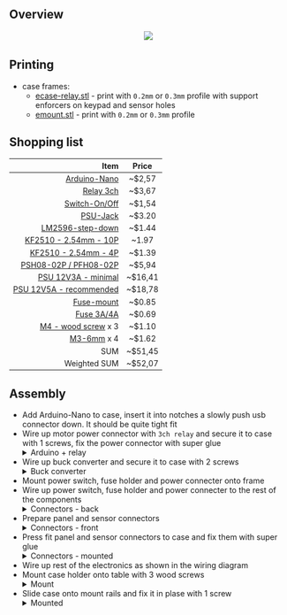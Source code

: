 ## Overview

<p align="center">
  <img src="img/case_relays-v1/wiring.png"/>
</p>

## Printing

- case frames:
  - [ecase-relay.stl](../models/ecase/ecase-relay.stl) - print with `0.2mm` or `0.3mm` profile with support enforcers on keypad and sensor holes
  - [emount.stl](../models/ecase/emount.stl) - print with `0.2mm` or `0.3mm` profile
  
## Shopping list

| Item                                                                                                                                                | Price   |
| --------------------------------------------------------------------------------------------------------------------------------------------------: | :-----: |
| [Arduino-Nano](https://www.ebay.com/itm/2-5-10PCS-USB-Nano-V3-0-ATmega328-16M-5V-Micro-controller-CH340G-Board-Arduino/173636038739)                | ~$2,57  |
| [Relay 3ch](https://www.ebay.com/itm/1-2-4-6-8-Channel-5V-Relay-Board-Module-Optocoupler-LED-for-Arduino-PiC-ARM-AVR/192135778784)                  | ~$3,67  |
| [Switch-On/Off](https://www.ebay.com/itm/10Pcs-12V-2-Pin-Car-Boat-Round-Dot-Light-ON-OFF-Rocker-Toggle-Switch-Tool-Black/382170389677)              | ~$1,54  |
| [PSU-Jack](https://www.ebay.com/itm/10x-DC-Power-Panel-Mount-Female-Socket-Connector-Jack-Plug-5-5x2-1mm/332050246178)                              | ~$3.20  |
| [LM2596-step-down](https://www.ebay.com/itm/LM2596-Step-Down-Module-DC-3V-40V-to1-5v-35V-3-3V-5V-12V-3A-Voltage-Regulator-US/162648939028)          | ~$1.44  |
| [KF2510 - 2.54mm - 10P](https://www.aliexpress.com/item/4000229636156.html?spm=a2g0s.9042311.0.0.426d4c4d4E2JyY)                                    | ~1.97   |
| [KF2510 - 2.54mm - 4P](https://www.aliexpress.com/item/4000229636156.html?spm=a2g0s.9042311.0.0.426d4c4d4E2JyY)                                     | ~$1.39  |
| [PSH08-02P / PFH08-02P](https://www.ebay.com/itm/10-Pairs-6-2mm-2-Pin-Male-Female-JST-SM-Housing-Crimp-Terminal-Connector/362591186288)             | ~$5,94  |
| [PSU 12V3A - minimal](https://www.meanwell-web.com/en-gb/ac-dc-industrial-desktop-adaptor-output-12vdc-at-gst36e12--p1j)                            | ~$16,41 |
| [PSU 12V5A - recommended](https://www.meanwell-web.com/en-gb/ac-dc-industrial-desktop-adaptor-with-3-pin-iec320-gs60a12--p1j)                       | ~$18,78 |
| [Fuse-mount](https://www.aliexpress.com/item/32897554363.html)                                                                                      | ~$0.85  |
| [Fuse 3A/4A](https://www.aliexpress.com/item/10PCS-5-20mm-Fast-Quick-Blow-Glass-Tube-Fuse-Assorted-Kit-Fast-Blow-Glass-Fuses-250V/32881363210.html) | ~$0.69  |
| [M4 - wood screw](https://www.ebay.com/itm/Self-Drilling-Drywall-Wood-Screws-M4-Bugle-Head-Coarse-Thread-Zinc-Plated/273011742134) x 3              | ~$1.10  |
| [M3-6mm](https://www.ebay.com/itm/10-20-50-100x-M2-M3-M4-M5-Stainless-Steel-Hex-Bolt-Socket-Cap-Screws-Head-DIN912/173028404303) x 4                | ~$1.62  |
| SUM                                                                                                                                                 | ~$51,45 |
| Weighted SUM                                                                                                                                        | ~$52,07 |

## Assembly

- Add Arduino-Nano to case, insert it into notches a slowly push usb connector down. It should be quite tight fit
- Wire up motor power connector with `3ch relay` and secure it to case with 1 screws, fix the power connector with super glue
  <details>
    <summary>Arduino + relay</summary>
    <p align="center">
      <img src="img/case_relays-v2/electronics-1.jpg"/>
    </p>
  </details>
- Wire up buck converter and secure it to case with 2 screws
  <details>
    <summary>Buck converter</summary>
    <p align="center">
      <img src="img/case_relays-v2/electronics-2.jpg"/>
    </p>
  </details>
- Mount power switch, fuse holder and power connecter onto frame
- Wire up power switch, fuse holder and power connecter to the rest of the components
  <details>
    <summary>Connectors - back</summary>
    <p align="center">
      <img src="img/case_relays-v2/electronics-3.jpg"/>
    </p>
  </details>
- Prepare panel and sensor connectors
  <details>
    <summary>Connectors - front</summary>
    <p align="center">
      <img src="img/case_relays-v2/connectors.jpg"/>
    </p>
  </details>
- Press fit panel and sensor connectors to case and fix them with super glue
  <details>
    <summary>Connectors - mounted</summary>
    <p align="center">
      <img src="img/case_relays-v2/electronics-4.jpg"/>
    </p>
  </details>
- Wire up rest of the electronics as shown in the wiring diagram
- Mount case holder onto table with 3 wood screws
  <details>
    <summary>Mount</summary>
    <p align="center">
      <img src="img/case_relays-v2/mount.jpg"/>
    </p>
  </details>
- Slide case onto mount rails and fix it in plase with 1 screw
  <details>
    <summary>Mounted</summary>
    <p align="center">
      <img src="img/case_relays-v2/case.jpg"/>
    </p>
  </details>